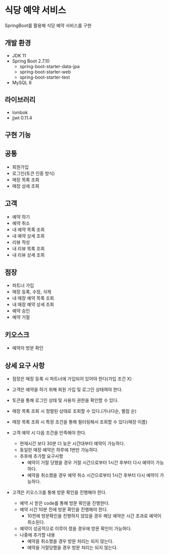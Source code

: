 # 식당 예약 서비스

SpringBoot를 활용해 식당 예약 서비스를 구현

## 개발 환경

- JDK 11
- Spring Boot 2.7.10
  - spring-boot-starter-data-jpa
  - spring-boot-starter-web
  - spring-boot-starter-test
- MySQL 8

## 라이브러리

- lombok
- jjwt 0.11.4

## 구현 기능


## 공통
- 회원가입
- 로그인(토큰 인증 방식)
- 매장 목록 조회
- 매장 상세 조회

## 고객
- 예약 하기
- 예약 취소
- 내 예약 목록 조회
- 내 예약 상세 조회
- 리뷰 작성
- 내 리뷰 목록 조회
- 내 리뷰 상세 조회

## 점장
- 파트너 가입
- 매장 등록, 수정, 삭제
- 내 매장 예약 목록 조회
- 내 매장 예약 상세 조회
- 예약 승인
- 예약 거절

## 키오스크
- 예약자 방문 확인 

## 상세 요구 사항

- 점장은 매장 등록 시 파트너에 가입되어 있어야 한다(가입 조건 X)
- 고객은 예약을 하기 위해 회원 가입 및 로그인 상태여야 한다.
- 토큰을 통해 로그인 상태 및 사용자 권한을 확인할 수 있다.
- 매장 목록 조회 시 정렬된 상태로 조회할 수 있다.(가나다순, 별점 순)
- 매장 목록 조회 시 특정 조건을 통해 필터링해서 조회할 수 있다(매장 이름)
- 고객 예약 시 다음 조건을 만족해야 한다.
  - 현재시간 보다 30분 더 늦은 시간대부터 예약이 가능하다.
  - 동일한 매장 예약은 하루에 1번만 가능하다.
  - 추후에 추가할 요구사항
    - 예약이 거절 당했을 경우 거절 시간으로부터 1시간 후부터 다시 예약이 가능하다.
    - 예약을 취소했을 경우 예약 취소 시간으로부터 1시간 후부터 다시 예약이 가능하다.


- 고객은 키오스크를 통해 방문 확인을 진행해야 한다.
  - 예약 시 받은 code를 통해 방문 확인을 진행한다.
  - 예약 시간 10분 전에 방문 확인을 진행해야 한다.
    - 10전에 방문확인을 진행하지 않았을 경우 해당 예약은 시간 초과로 예약이 취소된다.
  - 예약이 성공적으로 이루어 졌을 경우에 방문 확인이 가능하다.
  - 나중에 추가할 내용
    - 예약을 취소했을 경우 방문 처리는 되지 않는다.
    - 예약을 거절당했을 경우 방문 처리는 되지 않는다.

